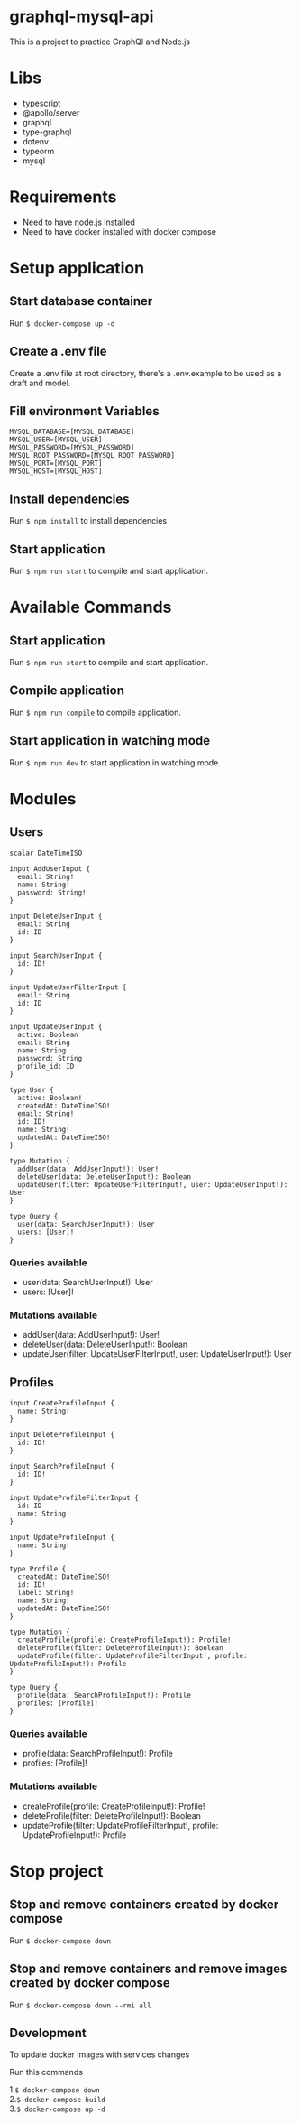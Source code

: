 # graphql-mysql-api

This is a project to practice GraphQl and Node.js

# Libs

- typescript
- @apollo/server
- graphql
- type-graphql
- dotenv
- typeorm
- mysql

# Requirements

- Need to have node.js installed
- Need to have docker installed with docker compose

# Setup application

## Start database container

Run `$ docker-compose up -d`

## Create a .env file

Create a .env file at root directory, there's a .env.example to be used as a draft and model.

## Fill environment Variables

```
MYSQL_DATABASE=[MYSQL_DATABASE]
MYSQL_USER=[MYSQL_USER]
MYSQL_PASSWORD=[MYSQL_PASSWORD]
MYSQL_ROOT_PASSWORD=[MYSQL_ROOT_PASSWORD]
MYSQL_PORT=[MYSQL_PORT]
MYSQL_HOST=[MYSQL_HOST]
```

## Install dependencies

Run `$ npm install` to install dependencies

## Start application

Run `$ npm run start` to compile and start application.

# Available Commands

## Start application

Run `$ npm run start` to compile and start application.

## Compile application

Run `$ npm run compile` to compile application.

## Start application in watching mode

Run `$ npm run dev` to start application in watching mode.

# Modules

## Users

```
scalar DateTimeISO

input AddUserInput {
  email: String!
  name: String!
  password: String!
}

input DeleteUserInput {
  email: String
  id: ID
}

input SearchUserInput {
  id: ID!
}

input UpdateUserFilterInput {
  email: String
  id: ID
}

input UpdateUserInput {
  active: Boolean
  email: String
  name: String
  password: String
  profile_id: ID
}

type User {
  active: Boolean!
  createdAt: DateTimeISO!
  email: String!
  id: ID!
  name: String!
  updatedAt: DateTimeISO!
}

type Mutation {
  addUser(data: AddUserInput!): User!
  deleteUser(data: DeleteUserInput!): Boolean
  updateUser(filter: UpdateUserFilterInput!, user: UpdateUserInput!): User
}

type Query {
  user(data: SearchUserInput!): User
  users: [User]!
}
```

### Queries available

- user(data: SearchUserInput!): User
- users: [User]!

### Mutations available

- addUser(data: AddUserInput!): User!
- deleteUser(data: DeleteUserInput!): Boolean
- updateUser(filter: UpdateUserFilterInput!, user: UpdateUserInput!): User

## Profiles

```
input CreateProfileInput {
  name: String!
}

input DeleteProfileInput {
  id: ID!
}

input SearchProfileInput {
  id: ID!
}

input UpdateProfileFilterInput {
  id: ID
  name: String
}

input UpdateProfileInput {
  name: String!
}

type Profile {
  createdAt: DateTimeISO!
  id: ID!
  label: String!
  name: String!
  updatedAt: DateTimeISO!
}

type Mutation {
  createProfile(profile: CreateProfileInput!): Profile!
  deleteProfile(filter: DeleteProfileInput!): Boolean
  updateProfile(filter: UpdateProfileFilterInput!, profile: UpdateProfileInput!): Profile
}

type Query {
  profile(data: SearchProfileInput!): Profile
  profiles: [Profile]!
}
```

### Queries available

- profile(data: SearchProfileInput!): Profile
- profiles: [Profile]!

### Mutations available

- createProfile(profile: CreateProfileInput!): Profile!
- deleteProfile(filter: DeleteProfileInput!): Boolean
- updateProfile(filter: UpdateProfileFilterInput!, profile: UpdateProfileInput!): Profile

# Stop project

## Stop and remove containers created by docker compose

Run `$ docker-compose down`

## Stop and remove containers and remove images created by docker compose

Run `$ docker-compose down --rmi all`

## Development

To update docker images with services changes

Run this commands

1.`$ docker-compose down`  
2.`$ docker-compose build`  
3.`$ docker-compose up -d`
